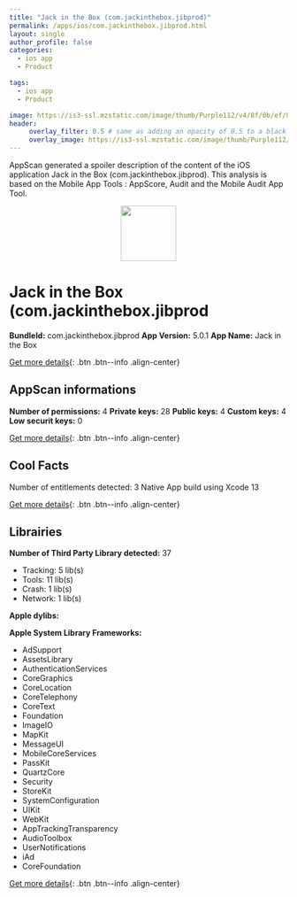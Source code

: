 ```yaml
---
title: "Jack in the Box (com.jackinthebox.jibprod)"
permalink: /apps/ios/com.jackinthebox.jibprod.html
layout: single
author_profile: false
categories: 
  - ios app 
  - Product 

tags: 
  - ios app 
  - Product 

image: https://is3-ssl.mzstatic.com/image/thumb/Purple112/v4/8f/0b/ef/8f0bef26-efdb-5f5c-a31c-9f98efd3d87f/AppIcon-1x_U007emarketing-0-7-0-85-220.png/512x512bb.jpg
header: 
     overlay_filter: 0.5 # same as adding an opacity of 0.5 to a black background
     overlay_image: https://is3-ssl.mzstatic.com/image/thumb/Purple112/v4/8f/0b/ef/8f0bef26-efdb-5f5c-a31c-9f98efd3d87f/AppIcon-1x_U007emarketing-0-7-0-85-220.png/512x512bb.jpg
---
```

AppScan generated a spoiler description of the content of the iOS application Jack in the Box (com.jackinthebox.jibprod). This analysis is based on the Mobile App Tools : AppScore, Audit and the Mobile Audit App Tool.

  
  
<div style="text-align: center;"><img src="https://is3-ssl.mzstatic.com/image/thumb/Purple112/v4/8f/0b/ef/8f0bef26-efdb-5f5c-a31c-9f98efd3d87f/AppIcon-1x_U007emarketing-0-7-0-85-220.png/512x512bb.jpg" width="100" height="100"></div>  
  
# Jack in the Box (com.jackinthebox.jibprod

**BundleId:** com.jackinthebox.jibprod
**App Version:** 5.0.1
**App Name:** Jack in the Box


[Get more details](/pricing.html){: .btn .btn--info .align-center}  
  
## AppScan informations 

**Number of permissions:** 4
**Private keys:** 28
**Public keys:** 4
**Custom keys:** 4
**Low securit keys:** 0
  
[Get more details](/pricing.html){: .btn .btn--info .align-center}

## Cool Facts

Number of entitlements detected: 3
Native App
build using Xcode 13
  
[Get more details](/pricing.html){: .btn .btn--info .align-center}

## Librairies 
**Number of Third Party Library detected:** 37
- Tracking: 5 lib(s)
- Tools: 11 lib(s)
- Crash: 1 lib(s)
- Network: 1 lib(s)

**Apple dylibs:**


**Apple System Library Frameworks:**
- AdSupport
- AssetsLibrary
- AuthenticationServices
- CoreGraphics
- CoreLocation
- CoreTelephony
- CoreText
- Foundation
- ImageIO
- MapKit
- MessageUI
- MobileCoreServices
- PassKit
- QuartzCore
- Security
- StoreKit
- SystemConfiguration
- UIKit
- WebKit
- AppTrackingTransparency
- AudioToolbox
- UserNotifications
- iAd
- CoreFoundation


  
[Get more details](/pricing.html){: .btn .btn--info .align-center}

